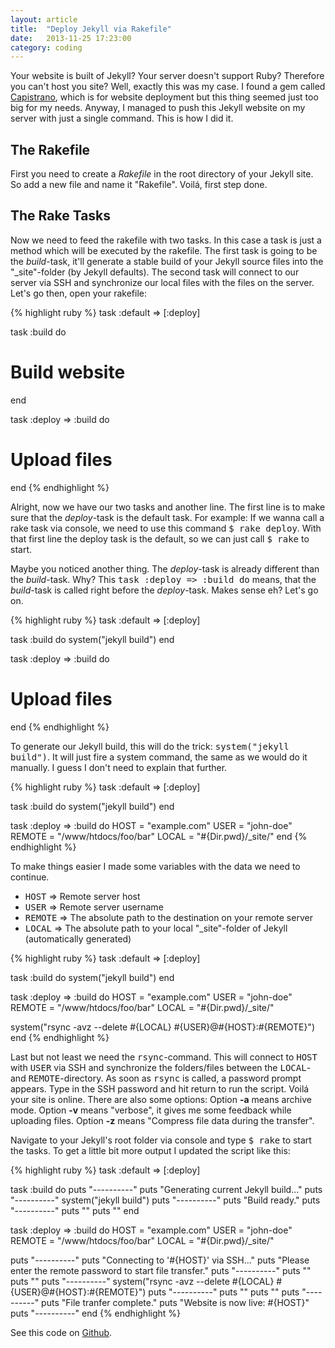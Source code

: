 ```yaml
---
layout: article
title:  "Deploy Jekyll via Rakefile"
date:   2013-11-25 17:23:00
category: coding
---
```


Your website is built of Jekyll? Your server doesn't support Ruby? Therefore you can't host you site? Well, exactly this was my case. I found a gem called [Capistrano](https://github.com/capistrano/capistrano), which is for website deployment but this thing seemed just too big for my needs. Anyway, I managed to push this Jekyll website on my server with just a single command. This is how I did it.

## The Rakefile

First you need to create a *Rakefile* in the root directory of your Jekyll site. So add a new file and name it "Rakefile". Voilá, first step done.

## The Rake Tasks

Now we need to feed the rakefile with two tasks. In this case a task is just a method which will be executed by the rakefile. The first task is going to be the *build*-task, it'll generate a stable build of your Jekyll source files into the "_site"-folder (by Jekyll defaults). The second task will connect to our server via SSH and synchronize our local files with the files on the server. Let's go then, open your rakefile:

{% highlight ruby %}
task :default => [:deploy]

task :build do
  # Build website
end

task :deploy => :build do
  # Upload files
end
{% endhighlight %}

Alright, now we have our two tasks and another line. The first line is to make sure that the *deploy*-task is the default task. For example: If we wanna call a rake task via console, we need to use this command <tt>$ rake deploy</tt>. With that first line the deploy task is the default, so we can just call <tt>$ rake</tt> to start.

Maybe you noticed another thing. The *deploy*-task is already different than the *build*-task. Why? This <tt>task :deploy => :build do</tt> means, that the *build*-task is called right before the *deploy*-task. Makes sense eh? Let's go on.

{% highlight ruby %}
task :default => [:deploy]

task :build do
  system("jekyll build")
end

task :deploy => :build do
  # Upload files
end
{% endhighlight %}

To generate our Jekyll build, this will do the trick: <tt>system("jekyll build")</tt>. It will just fire a system command, the same as we would do it manually. I guess I don't need to explain that further. 

{% highlight ruby %}
task :default => [:deploy]

task :build do
  system("jekyll build")
end

task :deploy => :build do
  HOST = "example.com"
  USER = "john-doe"
  REMOTE = "/www/htdocs/foo/bar"
  LOCAL = "#{Dir.pwd}/_site/"
end
{% endhighlight %}

To make things easier I made some variables with the data we need to continue.

  - <tt>HOST</tt> => Remote server host
  - <tt>USER</tt> => Remote server username
  - <tt>REMOTE</tt> => The absolute path to the destination on your remote server
  - <tt>LOCAL</tt> => The absolute path to your local "_site"-folder of Jekyll (automatically generated)

{% highlight ruby %}
task :default => [:deploy]

task :build do
  system("jekyll build")
end

task :deploy => :build do
  HOST = "example.com"
  USER = "john-doe"
  REMOTE = "/www/htdocs/foo/bar"
  LOCAL = "#{Dir.pwd}/_site/"

  system("rsync -avz --delete #{LOCAL} #{USER}@#{HOST}:#{REMOTE}")
end
{% endhighlight %}

Last but not least we need the <tt>rsync</tt>-command. This will connect to <tt>HOST</tt> with <tt>USER</tt> via SSH and synchronize the folders/files between the <tt>LOCAL</tt>- and <tt>REMOTE</tt>-directory. As soon as <tt>rsync</tt> is called, a password prompt appears. Type in the SSH password and hit return to run the script. Voilá your site is online. There are also some options: Option **-a** means archive mode. Option **-v** means "verbose", it gives me some feedback while uploading files. Option **-z** means "Compress file data during the transfer".

Navigate to your Jekyll's root folder via console and type <tt>$ rake</tt> to start the tasks. To get a little bit more output I updated the script like this:

{% highlight ruby %}
task :default => [:deploy]

task :build do
  puts "----------"
  puts "Generating current Jekyll build..."
  puts "----------"
  system("jekyll build")
  puts "----------"
  puts "Build ready."
  puts "----------"
  puts ""
  puts ""
end

task :deploy => :build do
  HOST = "example.com"
  USER = "john-doe"
  REMOTE = "/www/htdocs/foo/bar"
  LOCAL = "#{Dir.pwd}/_site/"

  puts "----------"
  puts "Connecting to '#{HOST}' via SSH..."
  puts "Please enter the remote password to start file transfer."
  puts "----------"
  puts ""
  puts ""
  puts "----------"
  system("rsync -avz --delete #{LOCAL} #{USER}@#{HOST}:#{REMOTE}")
  puts "----------"
  puts ""
  puts ""
  puts "----------"
  puts "File tranfer complete."
  puts "Website is now live: #{HOST}"
  puts "----------"
end
{% endhighlight %}

See this code on [Github](https://github.com/MyXoToD/myxotod.com/blob/master/Rakefile).